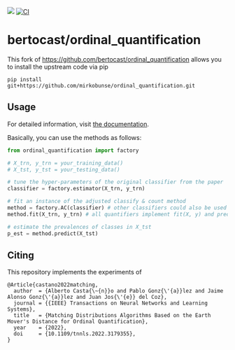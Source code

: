 [![](https://img.shields.io/badge/docs-stable-blue.svg)](https://mirkobunse.github.io/ordinal_quantification)
[![CI](https://github.com/mirkobunse/ordinal_quantification/actions/workflows/ci.yml/badge.svg)](https://github.com/mirkobunse/ordinal_quantification/actions/workflows/ci.yml)


# bertocast/ordinal_quantification

This fork of https://github.com/bertocast/ordinal_quantification allows you to install the upstream code via pip

```
pip install git+https://github.com/mirkobunse/ordinal_quantification.git
```


## Usage

For detailed information, visit [the documentation](https://mirkobunse.github.io/ordinal_quantification).

Basically, you can use the methods as follows:

```python
from ordinal_quantification import factory

# X_trn, y_trn = your_training_data()
# X_tst, y_tst = your_testing_data()

# tune the hyper-parameters of the original classifier from the paper
classifier = factory.estimator(X_trn, y_trn)

# fit an instance of the adjusted classify & count method
method = factory.AC(classifier) # other classifiers could also be used
method.fit(X_trn, y_trn) # all quantifiers implement fit(X, y) and predict(X)

# estimate the prevalences of classes in X_tst
p_est = method.predict(X_tst)
```


## Citing

This repository implements the experiments of

```
@Article{castano2022matching,
  author  = {Alberto Casta{\~{n}}o and Pablo Gonz{\'{a}}lez and Jaime Alonso Gonz{\'{a}}lez and Juan Jos{\'{e}} del Coz},
  journal = {{IEEE} Transactions on Neural Networks and Learning Systems},
  title   = {Matching Distributions Algorithms Based on the Earth Mover's Distance for Ordinal Quantification},
  year    = {2022},
  doi     = {10.1109/tnnls.2022.3179355},
}
```
